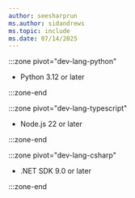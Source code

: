 ```yaml
---
author: seesharprun
ms.author: sidandrews
ms.topic: include
ms.date: 07/14/2025
---
```


:::zone pivot="dev-lang-python"

- Python 3.12 or later

:::zone-end

:::zone pivot="dev-lang-typescript"

- Node.js 22 or later

:::zone-end

:::zone pivot="dev-lang-csharp"

- .NET SDK 9.0 or later

:::zone-end